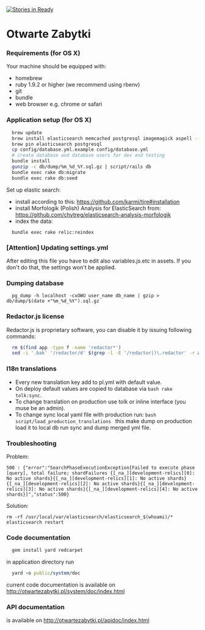 [![Stories in Ready](http://badge.waffle.io/monterail/otwartezabytki.png)](http://waffle.io/monterail/otwartezabytki)  
# Otwarte Zabytki

### Requirements (for OS X)
Your machine should be equipped with:
  - homebrew
  - ruby 1.9.2 or higher (we recommend using rbenv)
  - git
  - bundle
  - web browser e.g. chrome or safari

### Application setup (for OS X)

```bash
  brew update
  brew install elasticsearch memcached postgresql imagemagick aspell --lang=pl
  brew pin elasticsearch postgresql
  cp config/database.yml.example config/database.yml
  # create database and database users for dev and testing
  bundle install
  gunzip -c db/dump/%m_%d_%Y.sql.gz | script/rails db
  bundle exec rake db:migrate
  bundle exec rake db:seed
```

Set up elastic search:

 - install according to this: https://github.com/karmi/tire#installation
 - install Morfologik (Polish) Analysis for ElasticSearch from: https://github.com/chytreg/elasticsearch-analysis-morfologik
 - index the data:

```bash:
  bundle exec rake relic:reindex
```

### [Attention] Updating settings.yml

After editing this file you have to edit also variables.js.etc in assets.
If you don't do that, the settings won't be applied.

### Dumping database

```bash:
  pg_dump -h localhost -cxOWU user_name db_name | gzip > db/dump/$(date +"%m_%d_%Y").sql.gz
```

### Redactor.js license

Redactor.js is proprietary software, you can disable it by issuing following commands:

```bash
  rm $(find app -type f -name 'redactor*')
  sed -i '.bak' '/redactor/d' $(grep -l -E '/redactor|)\.redactor' -r app)
```

### I18n translations

  - Every new translation key add to pl.yml with default value.
  - On deploy default values are copied to database via ```bash rake tolk:sync```.
  - To change translation on production use tolk or inline interface (you muse be an admin).
  - To change sync local yaml file with production run:
  ```bash script/load_production_translations ```
  this make dump on production load it to local db run sync and dump merged yml file.

### Troubleshooting

Problem:

    500 : {"error":"SearchPhaseExecutionException[Failed to execute phase [query], total failure; shardFailures {[_na_][development-relics][0]: No active shards}{[_na_][development-relics][1]: No active shards}{[_na_][development-relics][2]: No active shards}{[_na_][development-relics][3]: No active shards}{[_na_][development-relics][4]: No active shards}]","status":500}

Solution:

    rm -rf /usr/local/var/elasticsearch/elasticsearch_$(whoami)/*
    elasticsearch restart

### Code documentation
```bash
  gem install yard redcarpet
```
in application directory run
```ruby
  yard -o public/system/doc
```
current code documentation is available on http://otwartezabytki.pl/system/doc/index.html

### API documentation
is available on http://otwartezabytki.pl/apidoc/index.html


